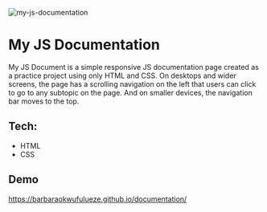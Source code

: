 ![my-js-documentation](https://user-images.githubusercontent.com/17248394/168557993-ba660c22-27a4-4f08-adc2-3682f027f71c.png)

# My JS Documentation

My JS Document is a simple responsive JS documentation page created as a practice project using only HTML and CSS.
On desktops and wider screens, the page has a scrolling navigation on the left that users can click to go to any subtopic on the page. And on smaller devices, the navigation bar moves to the top. 

## Tech:
 - HTML
 - CSS

## Demo
https://barbaraokwufulueze.github.io/documentation/
